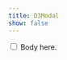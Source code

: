 ```yaml
---
title: D3Modal
show: false
---
```

<D3RouterUI />

<input type="checkbox" v-model="show"/>

<D3Modal title="Routes" :show="show" v-on:close="show = false" >
  Body here.
</D3Modal>
